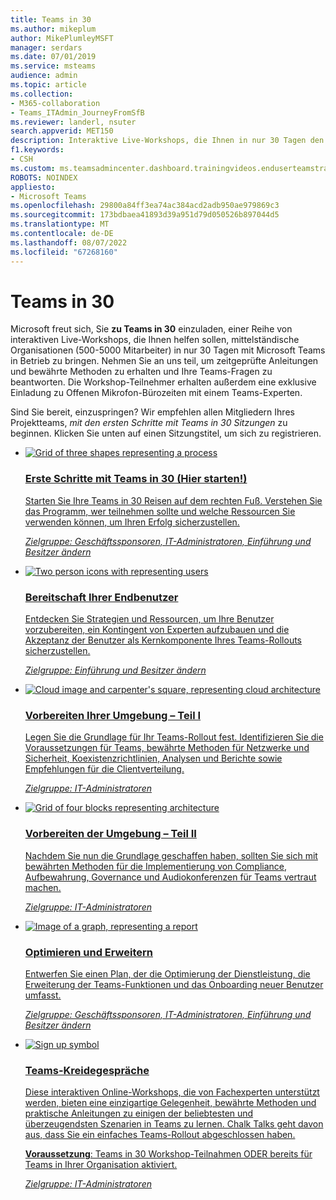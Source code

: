 ```yaml
---
title: Teams in 30
ms.author: mikeplum
author: MikePlumleyMSFT
manager: serdars
ms.date: 07/01/2019
ms.service: msteams
audience: admin
ms.topic: article
ms.collection:
- M365-collaboration
- Teams_ITAdmin_JourneyFromSfB
ms.reviewer: landerl, nsuter
search.appverid: MET150
description: Interaktive Live-Workshops, die Ihnen in nur 30 Tagen den Einstieg in Microsoft Teams ermöglichen.
f1.keywords:
- CSH
ms.custom: ms.teamsadmincenter.dashboard.trainingvideos.enduserteamstraining
ROBOTS: NOINDEX
appliesto:
- Microsoft Teams
ms.openlocfilehash: 29800a84ff3ea74ac384acd2adb950ae979869c3
ms.sourcegitcommit: 173bdbaea41893d39a951d79d050526b897044d5
ms.translationtype: MT
ms.contentlocale: de-DE
ms.lasthandoff: 08/07/2022
ms.locfileid: "67268160"
---
```

# <a name="teams-in-30"></a>Teams in 30
<div id="main" class="v2">
    <div class="container">
        <p>Microsoft freut sich, Sie <strong>zu Teams in 30</strong> einzuladen, einer Reihe von interaktiven Live-Workshops, die Ihnen helfen sollen, mittelständische Organisationen (500-5000 Mitarbeiter) in nur 30 Tagen mit Microsoft Teams in Betrieb zu bringen. Nehmen Sie an uns teil, um zeitgeprüfte Anleitungen und bewährte Methoden zu erhalten und Ihre Teams-Fragen zu beantworten. Die Workshop-Teilnehmer erhalten außerdem eine exklusive Einladung zu Offenen Mikrofon-Bürozeiten mit einem Teams-Experten.
           <p>Sind Sie bereit, einzuspringen? Wir empfehlen allen Mitgliedern Ihres Projektteams, <i>mit den ersten Schritte mit Teams in 30 Sitzungen</i> zu beginnen. Klicken Sie unten auf einen Sitzungstitel, um sich zu registrieren.
 <ul id="home-all" class="panelContent cardsF cols cols2">        
    <li>
        <a href="https://aka.ms/GetstartedT30"target="_blank">
        <div class="cardSize">
            <div class="cardPadding">
                <div class="card">
                    <div class="cardImageOuter">
                        <div class="cardImage">
                            <img src="./media/process-flow-teams.svg"  alt="Grid of three shapes representing a process" />
                        </div>
                    </div>
                    <div class="cardText">
                        <h3>Erste Schritte mit Teams in 30 (Hier starten!)</h3>
                        <P>Starten Sie Ihre Teams in 30 Reisen auf dem rechten Fuß. Verstehen Sie das Programm, wer teilnehmen sollte und welche Ressourcen Sie verwenden können, um Ihren Erfolg sicherzustellen.</P>
                        <p><i>Zielgruppe: Geschäftssponsoren, IT-Administratoren, Einführung und Besitzer ändern</i></p>
                    </div>
                </div>
            </div>
        </div>
        </a>
    </li>
   <li>
        <a href="https://aka.ms/ReadyendusersT30"target="_blank">
        <div class="cardSize">
            <div class="cardPadding">
                <div class="card">
                    <div class="cardImageOuter">
                        <div class="cardImage">
                            <img src="./media/users-people.svg"  alt="Two person icons with representing users" />
                        </div>
                    </div>
                    <div class="cardText">
                        <h3>Bereitschaft Ihrer Endbenutzer</h3>
                    <p>Entdecken Sie Strategien und Ressourcen, um Ihre Benutzer vorzubereiten, ein Kontingent von Experten aufzubauen und die Akzeptanz der Benutzer als Kernkomponente Ihres Teams-Rollouts sicherzustellen.</p><p><i>Zielgruppe: Einführung und Besitzer ändern</i></p>
                    </div>
                </div>
            </div>
        </div>
        </a>
    </li>
        <li> 
        <a href="https://aka.ms/Preparepart1T30"target="_blank">
        <div class="cardSize">
            <div class="cardPadding">
                <div class="card">
                    <div class="cardImageOuter">
                        <div class="cardImage">
                            <img src="./media/cloud-architecture2.svg"  alt="Cloud image and carpenter's square, representing cloud architecture" />
                        </div>
                    </div>
                    <div class="cardText">
                    <h3>Vorbereiten Ihrer Umgebung – Teil I</h3>
                    <p>Legen Sie die Grundlage für Ihr Teams-Rollout fest. Identifizieren Sie die Voraussetzungen für Teams, bewährte Methoden für Netzwerke und Sicherheit, Koexistenzrichtlinien, Analysen und Berichte sowie Empfehlungen für die Clientverteilung.</p><p><i>Zielgruppe: IT-Administratoren</i></p>
</div>
                </div>
            </div>
        </div>
        </a>
    </li> <li>
        <a href="https://aka.ms/Preparepart2T30"target="_blank">
        <div class="cardSize">
            <div class="cardPadding">
                <div class="card">
                    <div class="cardImageOuter">
                        <div class="cardImage">
                            <img src="./media/blocks-teams.svg"  alt="Grid of four blocks representing architecture" />
                        </div>
                    </div>
                    <div class="cardText">
                        <h3>Vorbereiten der Umgebung – Teil II</h3>
                    <p>Nachdem Sie nun die Grundlage geschaffen haben, sollten Sie sich mit bewährten Methoden für die Implementierung von Compliance, Aufbewahrung, Governance und Audiokonferenzen für Teams vertraut machen.</p><p><i>Zielgruppe: IT-Administratoren</i></p>
                    </div>
                </div>
            </div>
        </div>
        </a>
    </li> 
 <li>
        <a href="https://aka.ms/OptimizeexpandT30"target="_blank">
        <div class="cardSize">
            <div class="cardPadding">
                <div class="card">
                    <div class="cardImageOuter">
                        <div class="cardImage">
                            <img src="./media/trend-graph-teams.svg"  alt="Image of a graph, representing a report" />
                        </div>
                    </div>
                    <div class="cardText">
                    <h3>Optimieren und Erweitern</h3>
                    <p>Entwerfen Sie einen Plan, der die Optimierung der Dienstleistung, die Erweiterung der Teams-Funktionen und das Onboarding neuer Benutzer umfasst.</p>
                    <p><i>Zielgruppe: Geschäftssponsoren, IT-Administratoren, Einführung und Besitzer ändern</i></p>
                    </div>
                </div>
            </div>
        </div>
        </a>
    </li>
   <li>
        <a href="https://aka.ms/TeamsChalkTalks"target="_blank">
        <div class="cardSize">
            <div class="cardPadding">
                <div class="card">
                    <div class="cardImageOuter">
                        <div class="cardImage">
                            <img src="./media/sign-up-teams.svg"  alt="Sign up symbol" />
                        </div>
                    </div>
                    <div class="cardText">
                    <h3>Teams-Kreidegespräche</h3>
                    <p>Diese interaktiven Online-Workshops, die von Fachexperten unterstützt werden, bieten eine einzigartige Gelegenheit, bewährte Methoden und praktische Anleitungen zu einigen der beliebtesten und überzeugendsten Szenarien in Teams zu lernen. Chalk Talks geht davon aus, dass Sie ein einfaches Teams-Rollout abgeschlossen haben.</p>
                    <p><strong>Voraussetzung</strong>: Teams in 30 Workshop-Teilnahmen ODER bereits für Teams in Ihrer Organisation aktiviert.</p>
                    <p><i>Zielgruppe: IT-Administratoren</i></p>
                    </div>
                </div>
            </div>
        </div>
        </a>
    </li>    
</ul>
